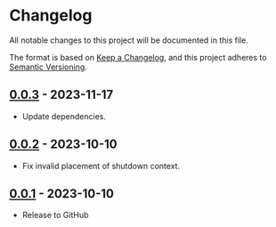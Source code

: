 # Changelog

All notable changes to this project will be documented in this file.

The format is based on [Keep a Changelog](https://keepachangelog.com/en/1.0.0/),
and this project adheres to [Semantic Versioning](https://semver.org/spec/v2.0.0.html).

## [0.0.3] - 2023-11-17

* Update dependencies.

## [0.0.2] - 2023-10-10

 * Fix invalid placement of shutdown context.

## [0.0.1] - 2023-10-10

 * Release to GitHub

[0.0.3]: https://github.com/SevenOfSpades/go-composition-runner/releases/tag/v0.0.3
[0.0.2]: https://github.com/SevenOfSpades/go-composition-runner/releases/tag/v0.0.2
[0.0.1]: https://github.com/SevenOfSpades/go-composition-runner/releases/tag/v0.0.1